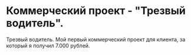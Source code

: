 # Коммерческий проект - "Трезвый водитель".

Трезвый водитель. Мой первый коммерческий проект для клиента, за который я получил 7.000 рублей. 
